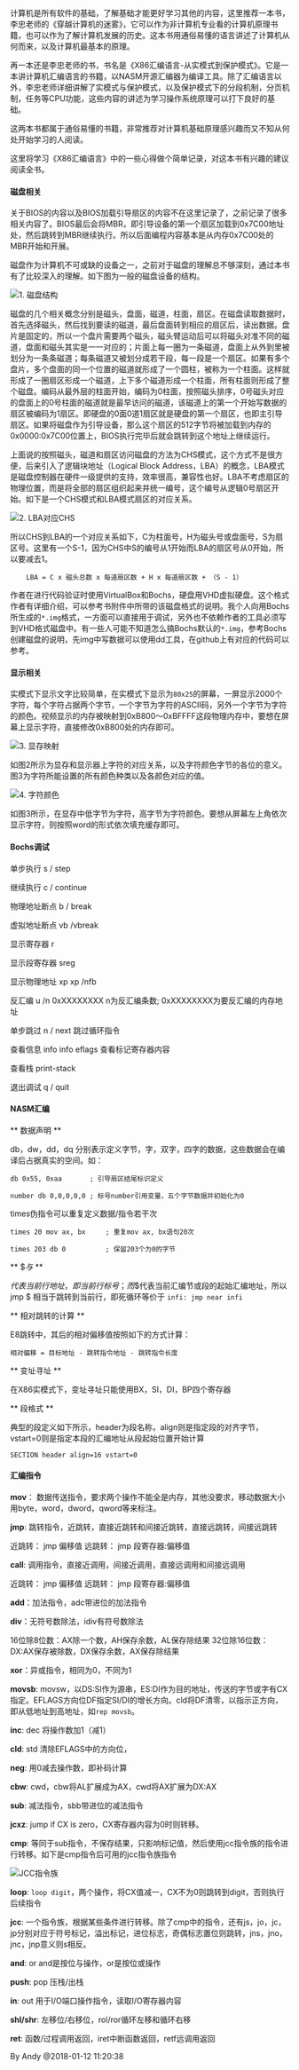 
计算机是所有软件的基础，了解基础才能更好学习其他的内容，这里推荐一本书，李忠老师的《穿越计算机的迷雾》，它可以作为非计算机专业看的计算机原理书籍，也可以作为了解计算机发展的历史。这本书用通俗易懂的语言讲述了计算机从何而来，以及计算机最基本的原理。

再一本还是李忠老师的书，书名是《X86汇编语言-从实模式到保护模式》。它是一本讲计算机汇编语言的书籍，以NASM开源汇编器为编译工具。除了汇编语言以外，李忠老师详细讲解了实模式与保护模式，以及保护模式下的分段机制，分页机制，任务等CPU功能，这些内容的讲述为学习操作系统原理可以打下良好的基础。

这两本书都属于通俗易懂的书籍，非常推荐对计算机基础原理感兴趣而又不知从何处开始学习的人阅读。
<!-- more -->
这里将学习《X86汇编语言》中的一些心得做个简单记录，对这本书有兴趣的建议阅读全书。

#### 磁盘相关 ####

关于BIOS的内容以及BIOS加载引导扇区的内容不在这里记录了，之前记录了很多相关内容了。BIOS最后会将MBR，即引导设备的第一个扇区加载到0x7C00地址处，然后跳转到MBR继续执行。所以后面编程内容基本是从内存0x7C00处的MBR开始和开展。

磁盘作为计算机不可或缺的设备之一，之前对于磁盘的理解总不够深刻，通过本书有了比较深入的理解。如下图为一般的磁盘设备的结构。

![1. 磁盘结构](2018-01-12-ETU-X86Asm-RealMode-DiskStruct.jpg)

磁盘的几个相关概念分别是磁头，盘面，磁道，柱面，扇区。在磁盘读取数据时，首先选择磁头，然后找到要读的磁道，最后盘面转到相应的扇区后，读出数据。盘片是固定的，所以一个盘片需要两个磁头，磁头臂运动后可以将磁头对准不同的磁道，盘面和磁头其实是一一对应的；片面上每一圈为一条磁道，盘面上从外到里被划分为一条条磁道；每条磁道又被划分成若干段，每一段是一个扇区。如果有多个盘片，多个盘面的同一个位置的磁道就形成了一个圆柱，被称为一个柱面。这样就形成了一圈扇区形成一个磁道，上下多个磁道形成一个柱面，所有柱面则形成了整个磁盘。编码从最外层的柱面开始，编码为0柱面，按照磁头排序，0号磁头对应的盘面上的0号柱面的磁道就是最早访问的磁道，该磁道上的第一个开始写数据的扇区被编码为1扇区。即硬盘的0面0道1扇区就是硬盘的第一个扇区，也即主引导扇区。如果将磁盘作为引导设备，那么这个扇区的512字节将被加载到内存的0x0000:0x7C00位置上，BIOS执行完毕后就会跳转到这个地址上继续运行。

上面说的按照磁头，磁道和扇区访问磁盘的方法为CHS模式，这个方式不是很方便，后来引入了逻辑块地址（Logical Block Address，LBA）的概念，LBA模式是磁盘控制器在硬件一级提供的支持，效率很高，兼容性也好。LBA不考虑扇区的物理位置，而是将全部的扇区组织起来并统一编号，这个编号从逻辑0号扇区开始。如下是一个CHS模式和LBA模式扇区的对应关系。

![2. LBA对应CHS](2018-01-12-ETU-X86Asm-RealMode-LBA-To-CHS.jpg)

所以CHS到LBA的一个对应关系如下，C为柱面号，H为磁头号或盘面号，S为扇区号。这里有一个S-1，因为CHS中S的编号从1开始而LBA的扇区号从0开始，所以要减去1。

```
	LBA = C x 磁头总数 x 每道扇区数 + H x 每道扇区数 + （S - 1）
```

作者在进行代码验证时使用VirtualBox和Bochs，硬盘用VHD虚拟硬盘。这个格式作者有详细介绍，可以参考书附件中所带的该磁盘格式的说明。我个人向用Bochs所生成的`*.img`格式，一方面可以直接用于调试，另外也不依赖作者的工具必须写到VHD格式磁盘中。有一些人可能不知道怎么搞Bochs默认的`*.img`，参考Bochs创建磁盘的说明，先img中写数据可以使用dd工具，在github上有对应的代码可以参考。

#### 显示相关 ####

实模式下显示文字比较简单，在实模式下显示为`80x25`的屏幕，一屏显示2000个字符，每个字符占据两个字节，一个字节为字符的ASCII码，另外一个字节为字符的颜色。视频显示的内存被映射到0xB800～0xBFFFF这段物理内存中，要想在屏幕上显示字符，直接修改0xB800处的内存即可。

![3. 显存映射](2018-01-12-ETU-X86Asm-RealMode-VideoMem.jpg)

如图2所示为显存和显示器上字符的对应关系，以及字符颜色字节的各位的意义。图3为字符所能设置的所有颜色种类以及各颜色对应的值。

![4. 字符颜色](2018-01-12-ETU-X86Asm-RealMode-Char-Colors.jpg)

如图3所示，在显存中低字节为字符，高字节为字符颜色。要想从屏幕左上角依次显示字符，则按照word的形式依次填充缓存即可。

#### Bochs调试 ####

单步执行 s / step

继续执行 c / continue

物理地址断点 b / break

虚拟地址断点 vb /vbreak

显示寄存器 r

显示段寄存器 sreg

显示物理地址 xp   xp /nfb

反汇编  u /n 0xXXXXXXXX    n为反汇编条数; 0xXXXXXXXX为要反汇编的内存地址

单步跳过 n / next 跳过循环指令

查看信息 info  info eflags 查看标记寄存器内容

查看栈 print-stack

退出调试 q / quit



#### NASM汇编 ####

** 数据声明 **

db，dw，dd，dq 分别表示定义字节，字，双字，四字的数据，这些数据会在编译后占据真实的空间。如：

```
db 0x55, 0xaa       ; 引导扇区结尾标识定义

number db 0,0,0,0,0 ; 标号number引用变量，五个字节数据并初始化为0
```

times伪指令可以重复定义数据/指令若干次

```
times 20 mov ax, bx 	; 重复mov ax, bx语句20次

times 203 db 0          ; 保留203个为0的字节
```

** $$与$ **

$代表当前行地址，即当前行标号；而$$代表当前汇编节或段的起始汇编地址，所以 jmp $ 相当于跳转到当前行，即死循环等价于 `infi: jmp near infi`

** 相对跳转的计算 **

E8跳转中，其后的相对偏移值按照如下的方式计算：

```
相对偏移 = 目标地址 - 跳转指令地址 - 跳转指令长度
```

** 变址寻址 **

在X86实模式下，变址寻址只能使用BX，SI，DI，BP四个寄存器

** 段格式 **

典型的段定义如下所示，header为段名称，align则是指定段的对齐字节，vstart=0则是指定本段的汇编地址从段起始位置开始计算
```
SECTION header align=16 vstart=0
```


#### 汇编指令 ####

**mov**： 数据传送指令，要求两个操作不能全是内存，其他没要求，移动数据大小用byte，word，dword，qword等来标注。

**jmp**: 跳转指令，近跳转，直接近跳转和间接近跳转，直接远跳转，间接远跳转

近跳转： jmp 偏移值
远跳转： jmp 段寄存器:偏移值

**call**: 调用指令，直接近调用，间接近调用，直接远调用和间接远调用

近跳转： jmp 偏移值
远跳转： jmp 段寄存器:偏移值

**add**：加法指令，adc带进位的加法指令

**div**：无符号数除法，idiv有符号数除法

16位除8位数：AX除一个数，AH保存余数，AL保存除结果
32位除16位数：DX:AX保存被除数，DX保存余数，AX保存除结果

**xor**：异或指令，相同为0，不同为1

**movsb**: movsw，以DS:SI作为源串，ES:DI作为目的地址，传送的字节或字有CX指定。EFLAGS方向位DF指定SI/DI的增长方向。cld将DF清零，以指示正方向，即从低地址到高地址，如`rep movsb`。

**inc**: dec 将操作数加1（减1）

**cld**: std 清除EFLAGS中的方向位，

**neg**: 用0减去操作数，即补码计算

**cbw**: cwd，cbw将AL扩展成为AX，cwd将AX扩展为DX:AX

**sub**: 减法指令，sbb带进位的减法指令

**jcxz**: jump if CX is zero，CX寄存器内容为0时则转移。

**cmp**: 等同于sub指令，不保存结果，只影响标记值，然后使用jcc指令族的指令进行转移。如下是cmp指令后可用的jcc指令族指令

![JCC指令族](2018-01-12-ETU-X86Asm-RealMode-jcc-instructions.jpg)

**loop**: `loop digit`，两个操作，将CX值减一，CX不为0则跳转到digit，否则执行后续指令

**jcc**: 一个指令族，根据某些条件进行转移。除了cmp中的指令，还有js，jo，jc，jp分别对应于符号标记，溢出标记，进位标志，奇偶标志置位则跳转，jns，jno，jnc，jnp意义则s相反。

**and**: or  and是按位与操作，or是按位或操作

**push**: pop 压栈/出栈

**in**: out 用于I/O端口操作指令，读取I/O寄存器内容

**shl/shr**: 左移位/右移位，rol/ror循环左移和循环右移

**ret**: 函数/过程调用返回，iret中断函数返回，retf远调用返回

By Andy @2018-01-12 11:20:38
